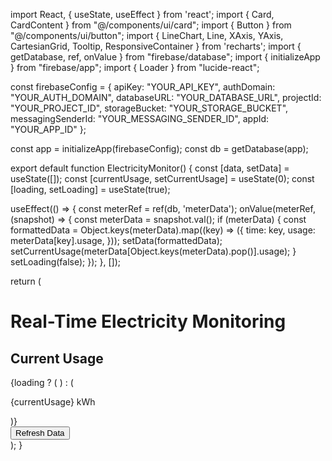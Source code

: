 import React, { useState, useEffect } from 'react';
import { Card, CardContent } from "@/components/ui/card";
import { Button } from "@/components/ui/button";
import { LineChart, Line, XAxis, YAxis, CartesianGrid, Tooltip, ResponsiveContainer } from 'recharts';
import { getDatabase, ref, onValue } from "firebase/database";
import { initializeApp } from "firebase/app";
import { Loader } from "lucide-react";

const firebaseConfig = {
  apiKey: "YOUR_API_KEY",
  authDomain: "YOUR_AUTH_DOMAIN",
  databaseURL: "YOUR_DATABASE_URL",
  projectId: "YOUR_PROJECT_ID",
  storageBucket: "YOUR_STORAGE_BUCKET",
  messagingSenderId: "YOUR_MESSAGING_SENDER_ID",
  appId: "YOUR_APP_ID"
};

const app = initializeApp(firebaseConfig);
const db = getDatabase(app);

export default function ElectricityMonitor() {
  const [data, setData] = useState([]);
  const [currentUsage, setCurrentUsage] = useState(0);
  const [loading, setLoading] = useState(true);

  useEffect(() => {
    const meterRef = ref(db, 'meterData');
    onValue(meterRef, (snapshot) => {
      const meterData = snapshot.val();
      if (meterData) {
        const formattedData = Object.keys(meterData).map((key) => ({
          time: key,
          usage: meterData[key].usage,
        }));
        setData(formattedData);
        setCurrentUsage(meterData[Object.keys(meterData).pop()].usage);
      }
      setLoading(false);
    });
  }, []);

  return (
    <div className="p-6 flex flex-col items-center bg-gray-100 min-h-screen">
      <h1 className="text-3xl font-bold mb-6 text-blue-600">Real-Time Electricity Monitoring</h1>
      <Card className="w-full max-w-md p-6 mb-6 shadow-lg border border-gray-200 bg-white">
        <CardContent className="text-center">
          <h2 className="text-2xl font-semibold text-gray-700">Current Usage</h2>
          {loading ? (
            <Loader className="animate-spin mx-auto mt-4" />
          ) : (
            <p className="text-5xl font-bold text-green-600 mt-4">{currentUsage} kWh</p>
          )}
        </CardContent>
      </Card>
      <div className="w-full max-w-3xl h-96 p-4 bg-white shadow-lg rounded-lg">
        <ResponsiveContainer width="100%" height="100%">
          <LineChart data={data}>
            <CartesianGrid strokeDasharray="3 3" />
            <XAxis dataKey="time" />
            <YAxis />
            <Tooltip />
            <Line type="monotone" dataKey="usage" stroke="#1E40AF" strokeWidth={2} />
          </LineChart>
        </ResponsiveContainer>
      </div>
      <Button className="mt-6 bg-blue-500 hover:bg-blue-700 text-white font-bold py-2 px-4 rounded-lg shadow-md">
        Refresh Data
      </Button>
    </div>
  );
}
